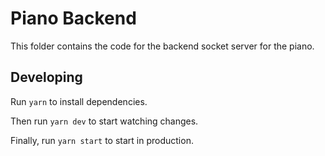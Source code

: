 # Piano Backend

This folder contains the code for the backend socket server for the piano.

## Developing

Run `yarn` to install dependencies.

Then run `yarn dev` to start watching changes.

Finally, run `yarn start` to start in production.
